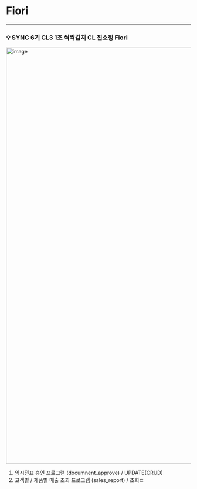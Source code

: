 # Fiori

---

### 💡 SYNC 6기 CL3 1조 싹싹김치 CL 진소정 Fiori

<img width="1133" alt="image" src="https://github.com/user-attachments/assets/f71ae16a-3960-435b-bb1a-2a3a7e11de09" />

1. 임시전표 승인 프로그램 (documnent_approve) / UPDATE(CRUD)
2. 고객별 / 제품별 매출 조푀 프로그램 (sales_report) / 조회ㅍ
